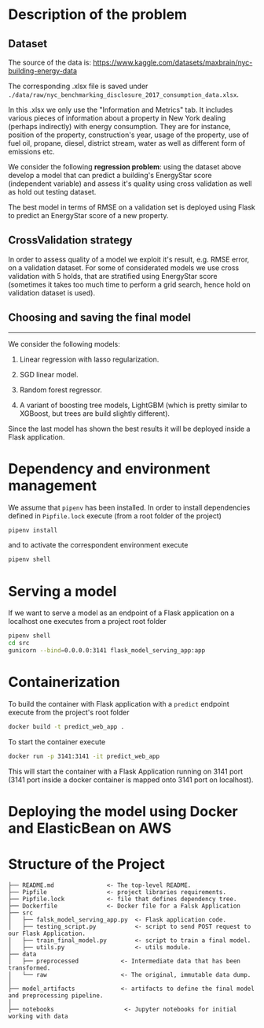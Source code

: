 # Description of the problem

## Dataset
The source of the data is: https://www.kaggle.com/datasets/maxbrain/nyc-building-energy-data

The corresponding .xlsx file is saved under <code>./data/raw/nyc_benchmarking_disclosure_2017_consumption_data.xlsx</code>.

In this .xlsx we only use the "Information and Metrics" tab. It includes various pieces of information about a property in New York dealing (perhaps indirectly) with energy consumption. They are for instance, position of the property, construction's year, usage of the property, use of fuel oil, propane, diesel, district stream, water as well as different form of emissions etc.

We consider the following **regression problem**: using the dataset above develop a model that can predict a building's EnergyStar score (independent variable) and assess it's quality using cross validation as well as hold out testing dataset.

The best model in terms of RMSE on a validation set is deployed using Flask to predict an EnergyStar score of a new property.

## CrossValidation strategy
In order to assess quality of a model we exploit it's result, e.g. RMSE error, on a validation dataset. For some of considerated models we use cross validation with 5 holds, that are stratified using EnergyStar score (sometimes it takes too much time to perform a grid search, hence hold on validation dataset is used).

## Choosing and saving the final model
--------------------------------------
We consider the following models:

1. Linear regression with lasso regularization.

2. SGD linear model.

3. Random forest regressor.

4. A variant of boosting tree models, LightGBM (which is pretty similar to XGBoost, but trees are build slightly different).

Since the last model has shown the best results it will be deployed inside a Flask application.

# Dependency and environment management
We assume that <code>pipenv</code> has been installed. In order to install dependencies defined in <code>Pipfile.lock</code> execute (from a root folder of the project)
```bash
pipenv install
```
and to activate the correspondent environment execute
```bash
pipenv shell
```

# Serving a model
If we want to serve a model as an endpoint of a Flask application on a localhost one executes from a project root folder
```bash
pipenv shell 
cd src
gunicorn --bind=0.0.0.0:3141 flask_model_serving_app:app
```
# Containerization
To build the container with Flask application with a <code>predict</code> endpoint execute from the project's root folder 
```bash
docker build -t predict_web_app .
```
To start the container execute
```bash
docker run -p 3141:3141 -it predict_web_app
```
This will start the container with a Flask Application running on 3141 port (3141 port inside a docker container is mapped onto 3141 port on localhost). 
# Deploying the model using Docker and ElasticBean on AWS

# Structure of the Project

    ├── README.md               <- The top-level README.
    ├── Pipfile                 <- project libraries requirements.
    ├── Pipfile.lock            <- file that defines dependency tree.
    ├── Dockerfile              <- Docker file for a Falsk Application
    ├── src
    │   ├── falsk_model_serving_app.py  <- Flask application code.
    │   ├── testing_script.py           <- script to send POST request to our Flask Application.
    │   ├── train_final_model.py        <- script to train a final model.
    │   ├── utils.py                    <- utils module.
    ├── data
    │   ├── preprocessed            <- Intermediate data that has been transformed.
    │   └── raw                     <- The original, immutable data dump.
    │
    ├── model_artifacts             <- artifacts to define the final model and preprocessing pipeline.
    │
    ├── notebooks                    <- Jupyter notebooks for initial working with data
